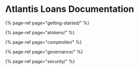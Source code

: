 # 	Λtlantis Loans Documentation

{% page-ref page="getting-started/" %}

{% page-ref page="atokens/" %}

{% page-ref page="comptroller/" %}

{% page-ref page="governance/" %}

{% page-ref page="security/" %}

